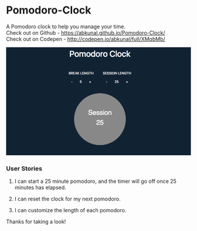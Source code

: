 # Pomodoro-Clock  

A Pomodoro clock to help you manage your time.  
Check out on Github - https://abkunal.github.io/Pomodoro-Clock/  
Check out on Codepen - http://codepen.io/abkunal/full/XMqbMb/  
  
![Pomodoro Clock screenshot][image]  
  
[image]: https://github.com/abkunal/Pomodoro-Clock/blob/master/Pomodoro%20Clock.png "Pomodoro Clock" 
  
### User Stories  
  
1. I can start a 25 minute pomodoro, and the timer will go off once 25 minutes has elapsed.  
  
2. I can reset the clock for my next pomodoro.  
  
3. I can customize the length of each pomodoro.  
  
Thanks for taking a look!
